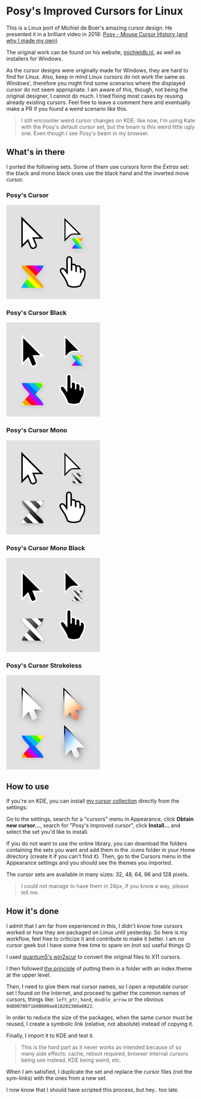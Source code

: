 # Posy's Improved Cursors for Linux

This is a Linux port of Michiel de Boer's amazing cursor design.
He presented it in a brilliant video in 2018: [Posy - Mouse Cursor History (and why I made my own)](https://www.youtube.com/watch?v=YThelfB2fvg)

The original work can be found on his website, [michieldb.nl](http://www.michieldb.nl/other/cursors/), as well as installers for Windows.

As the cursor designs were originally made for Windows, they are hard to find for Linux.
Also, keep in mind Linux cursors do not work the same as Windows', therefore you might find some scenarios where the displayed cursor do not seem appropriate. I am aware of this, though, not being the original designer, I cannot do much.
I tried fixing most cases by reusing already existing cursors.
Feel free to leave a comment here and eventually make a PR if you found a weird scenario like this.

> I still encounter weird cursor changes on KDE:
> like now, I'm using Kate with the Posy's default cursor set, but the beam is this weird little ugly one.
> Even though I see Posy's beam in my browser.

## What's in there

I ported the following sets.
Some of them use cursors form the *Extras* set: the black and mono black ones use the black hand and the inverted move cursor.

### Posy's Cursor

![Posy's Cursor](readme_files/Posy'sCursor.png)

### Posy's Cursor Black

![Posy's Cursor Black](readme_files/Posy'sCursorBlack.png)

### Posy's Cursor Mono

![Posy's Cursor Mono](readme_files/Posy'sCursorMono.png)

### Posy's Cursor Mono Black

![Posy's Cursor Mono Black](readme_files/Posy'sCursorMonoBlack.png)

### Posy's Cursor Strokeless

![Posy's Cursor Strokeless](readme_files/Posy'sCursorStrokeless.png)

## How to use

If you're on KDE, you can install [my cursor collection](https://www.pling.com/p/1795042/) directly from the settings:

Go to the settings, search for a "cursors" menu in Appearance, click **Obtain new cursor...**, search for "Posy's improved cursor", click **Install...** and select the set you'd like to install.

If you do not want to use the online library, you can download the folders containing the sets you want and add them in the _.icons_ folder in your Home directory (create it if you can't find it).
Then, go to the Cursors menu in the Appearance settings and you should see the themes you imported.

The cursor sets are available in many sizes: 32, 48, 64, 96 and 128 pixels.

> I could not manage to have them in 24px, if you know a way, please tell me.

## How it's done

I admit that I am far from experienced in this, I didn't know how cursors worked or how they are packaged on Linux until yesterday.
So here is my workflow, feel free to criticize it and contribute to make it better.
I am no cursor geek but I have some free time to spare on (not so) useful things 😉

I used [quantum5's win2xcur](https://github.com/quantum5/win2xcur) to convert the original files to X11 cursors.

I then followed [the principle](https://userbase.kde.org/Create_your_own_mouse_cursor_theme) of putting them in a folder with an index.theme at the upper level.

Then, I need to give them real cursor names, so I open a reputable cursor set I found on the Internet, and proceed to gather the common names of cursors, things like: `left_ptr`, `hand`, `double_arrow` or the obvious `9d800788f1b08800ae810202380a0822`.

In order to reduce the size of the packages, when the same cursor must be reused, I create a symbolic link (relative, not absolute) instead of copying it.

Finally, I import it to KDE and test it.

> This is the hard part as it never works as intended because of so many side effects: cache, reboot required, browser internal cursors being use instead, KDE being weird, etc.

When I am satisfied, I duplicate the set and replace the cursor files (not the sym-links) with the ones from a new set.

I now know that I should have scripted this process, but hey.. too late.
